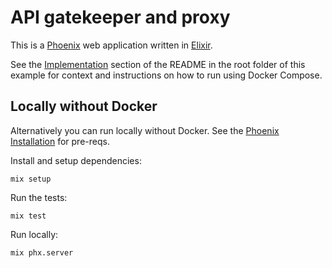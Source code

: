 
# API gatekeeper and proxy

This is a [Phoenix](https://www.phoenixframework.org) web application written in [Elixir](https://elixir-lang.org).

See the [Implementation](../README.md#implementation) section of the README in the root folder of this example for context and instructions on how to run using Docker Compose.

## Locally without Docker

Alternatively you can run locally without Docker. See the [Phoenix Installation](https://hexdocs.pm/phoenix/installation.html) for pre-reqs.

Install and setup dependencies:

```shell
mix setup
```

Run the tests:

```shell
mix test
```

Run locally:

```
mix phx.server
```
